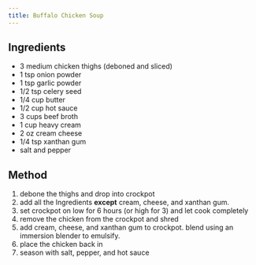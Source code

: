 ```yaml
---
title: Buffalo Chicken Soup
---
```


## Ingredients

-   3 medium chicken thighs (deboned and sliced)
-   1 tsp onion powder
-   1 tsp garlic powder
-   1/2 tsp celery seed
-   1/4 cup butter
-   1/2 cup hot sauce
-   3 cups beef broth
-   1 cup heavy cream
-   2 oz cream cheese
-   1/4 tsp xanthan gum
-   salt and pepper

## Method

1.  debone the thighs and drop into crockpot
2.  add all the Ingredients **except** cream, cheese, and xanthan gum.
3.  set crockpot on low for 6 hours (or high for 3) and let cook completely
4.  remove the chicken from the crockpot and shred
5.  add cream, cheese, and xanthan gum to crockpot. blend using an immersion blender to emulsify.
6.  place the chicken back in
7.  season with salt, pepper, and hot sauce
